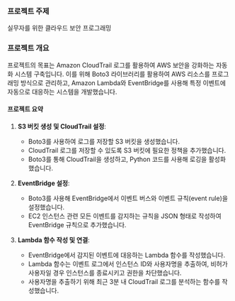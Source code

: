 ### 프로젝트 주제

실무자를 위한 클라우드 보안 프로그래밍

### 프로젝트 개요

프로젝트의 목표는 Amazon CloudTrail 로그를 활용하여 AWS 보안을 강화하는 자동화 시스템 구축입니다. 이를 위해 Boto3 라이브러리를 활용하여 AWS 리소스를 프로그래밍 방식으로 관리하고, Amazon Lambda와 EventBridge를 사용해 특정 이벤트에 자동으로 대응하는 시스템을 개발했습니다.

#### 프로젝트 요약

1. **S3 버킷 생성 및 CloudTrail 설정**:
   - Boto3를 사용하여 로그를 저장할 S3 버킷을 생성했습니다.
   - CloudTrail 로그를 저장할 수 있도록 S3 버킷에 필요한 정책을 추가했습니다.
   - Boto3를 통해 CloudTrail을 생성하고, Python 코드를 사용해 로깅을 활성화했습니다.

2. **EventBridge 설정**:
   - Boto3를 사용해 EventBridge에서 이벤트 버스와 이벤트 규칙(event rule)을 설정했습니다.
   - EC2 인스턴스 관련 모든 이벤트를 감지하는 규칙을 JSON 형태로 작성하여 EventBridge 규칙으로 추가했습니다.

3. **Lambda 함수 작성 및 연결**:
   - EventBridge에서 감지된 이벤트에 대응하는 Lambda 함수를 작성했습니다.
   - Lambda 함수는 이벤트 로그에서 인스턴스 ID와 사용자명을 추출하여, 비허가 사용자일 경우 인스턴스를 종료시키고 권한을 차단했습니다.
   - 사용자명을 추출하기 위해 최근 3분 내 CloudTrail 로그를 분석하는 함수를 작성했습니다.
